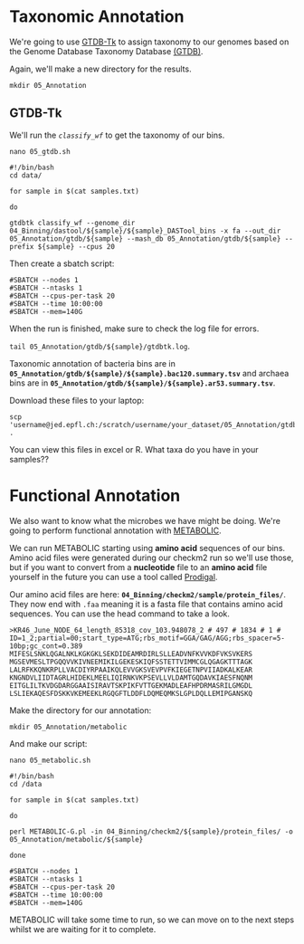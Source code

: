# Taxonomic Annotation
We're going to use [GTDB-Tk](https://github.com/Ecogenomics/GTDBTk) to assign taxonomy to our genomes based on the Genome Database Taxonomy Database [(GTDB)](https://gtdb.ecogenomic.org).

Again, we'll make a new directory for the results.

`mkdir 05_Annotation`

## GTDB-Tk

We'll run the *`classify_wf`* to get the taxonomy of our bins.

```
nano 05_gtdb.sh
```

```
#!/bin/bash
cd data/

for sample in $(cat samples.txt)

do

gtdbtk classify_wf --genome_dir 04_Binning/dastool/${sample}/${sample}_DASTool_bins -x fa --out_dir 05_Annotation/gtdb/${sample} --mash_db 05_Annotation/gtdb/${sample} --prefix ${sample} --cpus 20
```

Then create a sbatch script:

```
#SBATCH --nodes 1
#SBATCH --ntasks 1
#SBATCH --cpus-per-task 20
#SBATCH --time 10:00:00
#SBATCH --mem=140G
```

When the run is finished, make sure to check the log file for errors.

`tail 05_Annotation/gtdb/${sample}/gtdbtk.log`.

Taxonomic annotation of bacteria bins are in **`05_Annotation/gtdb/${sample}/${sample}.bac120.summary.tsv`** and archaea bins are in **`05_Annotation/gtdb/${sample}/${sample}.ar53.summary.tsv`**.

Download these files to your laptop:

```
scp 'username@jed.epfl.ch:/scratch/username/your_dataset/05_Annotation/gtdb/*summary.tsv' .
```
You can view this files in excel or R. What taxa do you have in your samples??

# Functional Annotation
We also want to know what the microbes we have might be doing. We're going to perform functional annotation with [METABOLIC](https://github.com/AnantharamanLab/METABOLIC).

We can run METABOLIC starting using **amino acid** sequences of our bins. Amino acid files were generated during our checkm2 run so we'll use those, but if you want to convert from a **nucleotide** file to an **amino acid** file yourself in the future you can use a tool called [Prodigal](https://github.com/hyattpd/Prodigal/tree/GoogleImport).

Our amino acid files are here:
**`04_Binning/checkm2/sample/protein_files/`**. They now end with `.faa` meaning it is a fasta file that contains amino acid sequences. You can use the head command to take a look.

```
>KR46_June_NODE_64_length_85318_cov_103.948078_2 # 497 # 1834 # 1 # ID=1_2;partial=00;start_type=ATG;rbs_motif=GGA/GAG/AGG;rbs_spacer=5-10bp;gc_cont=0.389
MIFESLSNKLQGALNKLKGKGKLSEKDIDEAMRDIRLSLLEADVNFKVVKDFVKSVKERS
MGSEVMESLTPGQQVVKIVNEEMIKILGEKESKIQFSSTETTVIMMCGLQGAGKTTTAGK
LALRFKKQNKRPLLVACDIYRPAAIKQLEVVGKSVEVPVFKIEGETNPVIIADKALKEAR
KNGNDVLIIDTAGRLHIDEKLMEELIQIRNKVKPSEVLLVLDAMTGQDAVKIAESFNQNM
EITGLILTKVDGDARGGAAISIRAVTSKPIKFVTTGEKMADLEAFHPDRMASRILGMGDL
LSLIEKAQESFDSKKVKEMEEKLRGQGFTLDDFLDQMEQMKSLGPLDQLLEMIPGANSKQ
```

Make the directory for our annotation:
```
mkdir 05_Annotation/metabolic
```

And make our script:
```
nano 05_metabolic.sh
```

```
#!/bin/bash
cd /data

for sample in $(cat samples.txt)

do

perl METABOLIC-G.pl -in 04_Binning/checkm2/${sample}/protein_files/ -o 05_Annotation/metabolic/${sample}

done
```

```
#SBATCH --nodes 1
#SBATCH --ntasks 1
#SBATCH --cpus-per-task 20
#SBATCH --time 10:00:00
#SBATCH --mem=140G
```

METABOLIC will take some time to run, so we can move on to the next steps whilst we are waiting for it to complete.


